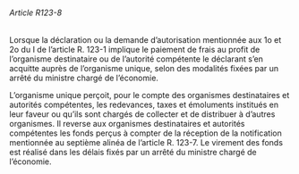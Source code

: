 ###### Article R123-8

Lorsque la déclaration ou la demande d’autorisation mentionnée aux 1o et 2o du I de l’article R. 123-1 implique le paiement de frais au profit de l’organisme destinataire ou de l’autorité compétente le déclarant s’en acquitte auprès de l’organisme unique, selon des modalités fixées par un arrêté du ministre chargé de l’économie.

L’organisme unique perçoit, pour le compte des organismes destinataires et autorités compétentes, les redevances, taxes et émoluments institués en leur faveur ou qu’ils sont chargés de collecter et de distribuer à d’autres organismes. Il reverse aux organismes destinataires et autorités compétentes les fonds perçus à compter de la réception de la notification mentionnée au septième alinéa de l’article R. 123-7. Le virement des fonds est réalisé dans les délais fixés par un arrêté du ministre chargé de l’économie.

